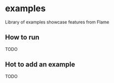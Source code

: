 # examples

Library of examples showcase features from Flame

## How to run

TODO

## Hot to add an example

TODO
